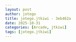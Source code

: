 ```yaml
---
layout: post
author: jotego
title: jotego.jtkiwi - 3eb462a
date: 2025-10-31
categories: [Arcade, jtkiwi]
tags: [jotego.jtkiwi]
---
```



